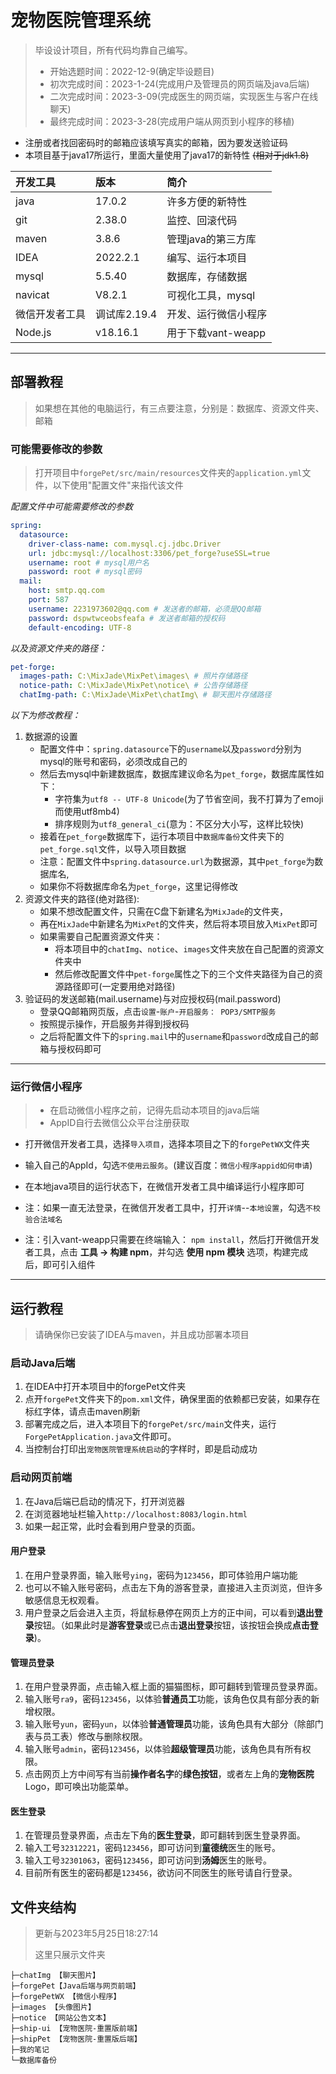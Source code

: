 # 宠物医院管理系统

> 毕设设计项目，所有代码均靠自己编写。
> * 开始选题时间：2022-12-9(确定毕设题目)
> * 初次完成时间：2023-1-24(完成用户及管理员的网页端及java后端)
> * 二次完成时间：2023-3-09(完成医生的网页端，实现医生与客户在线聊天)
> * 最终完成时间：2023-3-28(完成用户端从网页到小程序的移植)

* 注册或者找回密码时的邮箱应该填写真实的邮箱，因为要发送验证码
* 本项目基于java17所运行，里面大量使用了java17的新特性 ~~(相对于jdk1.8)~~

| 开发工具       | 版本         | 简介                 |
| :------------- | :----------- | :------------------- |
| java           | 17.0.2       | 许多方便的新特性     |
| git            | 2.38.0       | 监控、回滚代码       |
| maven          | 3.8.6        | 管理java的第三方库   |
| IDEA           | 2022.2.1     | 编写、运行本项目     |
| mysql          | 5.5.40       | 数据库，存储数据     |
| navicat        | V8.2.1       | 可视化工具，mysql    |
| 微信开发者工具 | 调试库2.19.4 | 开发、运行微信小程序 |
| Node.js        | v18.16.1     | 用于下载vant-weapp   |

---

## 部署教程

> 如果想在其他的电脑运行，有三点要注意，分别是：数据库、资源文件夹、邮箱

### 可能需要修改的参数

> 打开项目中`forgePet/src/main/resources`文件夹的`application.yml`文件，以下使用"配置文件"来指代该文件

*配置文件中可能需要修改的参数*

```yml
spring:
  datasource:
    driver-class-name: com.mysql.cj.jdbc.Driver
    url: jdbc:mysql://localhost:3306/pet_forge?useSSL=true
    username: root # mysql用户名
    password: root # mysql密码
  mail:
    host: smtp.qq.com
    port: 587
    username: 2231973602@qq.com # 发送者的邮箱，必须是QQ邮箱
    password: dspwtwceobsfeafa # 发送者邮箱的授权码
    default-encoding: UTF-8
```

*以及资源文件夹的路径：*

```yml
pet-forge:
  images-path: C:\MixJade\MixPet\images\ # 照片存储路径
  notice-path: C:\MixJade\MixPet\notice\ # 公告存储路径
  chatImg-path: C:\MixJade\MixPet\chatImg\ # 聊天图片存储路径
```

*以下为修改教程：*

1. 数据源的设置
    * 配置文件中：`spring.datasource`下的`username`以及`password`分别为mysql的账号和密码，必须改成自己的
    * 然后去mysql中新建数据库，数据库建议命名为`pet_forge`，数据库属性如下：
        * 字符集为`utf8 -- UTF-8 Unicode`(为了节省空间，我不打算为了emoji而使用utf8mb4)
        * 排序规则为`utf8_general_ci`(意为：不区分大小写，这样比较快)
    * 接着在`pet_forge`数据库下，运行本项目中`数据库备份`文件夹下的`pet_forge.sql`文件，以导入项目数据
    * 注意：配置文件中`spring.datasource.url`为数据源，其中`pet_forge`为数据库名,
    * 如果你不将数据库命名为`pet_forge`，这里记得修改
2. 资源文件夹的路径(绝对路径):
    * 如果不想改配置文件，只需在C盘下新建名为`MixJade`的文件夹，
    * 再在`MixJade`中新建名为`MixPet`的文件夹，然后将本项目放入`MixPet`即可
    * 如果需要自己配置资源文件夹：
        * 将本项目中的`chatImg`、`notice`、`images`文件夹放在自己配置的资源文件夹中
        * 然后修改配置文件中`pet-forge`属性之下的三个文件夹路径为自己的资源路径即可(一定要用绝对路径)
3. 验证码的发送邮箱(mail.username)与对应授权码(mail.password)
    * 登录QQ邮箱网页版，点击`设置`-`账户`-`开启服务： POP3/SMTP服务`
    * 按照提示操作，开启服务并得到授权码
    * 之后将配置文件下的`spring.mail`中的`username`和`password`改成自己的邮箱与授权码即可

---

### 运行微信小程序

> * 在启动微信小程序之前，记得先启动本项目的java后端
> * AppID自行去微信公众平台注册获取

* 打开微信开发者工具，选择`导入项目`，选择本项目之下的`forgePetWX`文件夹

* 输入自己的AppId，勾选`不使用云服务`。(建议百度：`微信小程序appid如何申请`)

* 在本地java项目的运行状态下，在微信开发者工具中编译运行小程序即可

* 注：如果一直无法登录，在微信开发者工具中，打开`详情`--`本地设置`，勾选`不校验合法域名`

* 注：引入vant-weapp只需要在终端输入： `npm install`，然后打开微信开发者工具，点击 **工具 -> 构建 npm**，并勾选 **使用 npm 模块** 选项，构建完成后，即可引入组件

---

## 运行教程

> 请确保你已安装了IDEA与maven，并且成功部署本项目

### 启动Java后端

1. 在IDEA中打开本项目中的forgePet文件夹
2. 点开`forgePet`文件夹下的`pom.xml`文件，确保里面的依赖都已安装，如果存在标红字体，请点击maven刷新
3. 部署完成之后，进入本项目下的`forgePet/src/main`文件夹，运行`ForgePetApplication.java`文件即可。
4. 当控制台打印出`宠物医院管理系统启动`的字样时，即是启动成功

### 启动网页前端

1. 在Java后端已启动的情况下，打开浏览器
2. 在浏览器地址栏输入`http://localhost:8083/login.html`
3. 如果一起正常，此时会看到用户登录的页面。

#### 用户登录

1. 在用户登录界面，输入账号`ying`，密码为`123456`，即可体验用户端功能
2. 也可以不输入账号密码，点击左下角的游客登录，直接进入主页浏览，但许多敏感信息无权观看。
3. 用户登录之后会进入主页，将鼠标悬停在网页上方的正中间，可以看到**退出登录**按钮。（如果此时是**游客登录**或已点击**退出登录**按钮，该按钮会换成**点击登录**)。

#### 管理员登录

1. 在用户登录界面，点击输入框上面的猫猫图标，即可翻转到管理员登录界面。
2. 输入账号`ra9`，密码`123456`，以体验**普通员工**功能，该角色仅具有部分表的新增权限。
3. 输入账号`yun`，密码`yun`，以体验**普通管理员**功能，该角色具有大部分（除部门表与员工表）修改与删除权限。
4. 输入账号`admin`，密码`123456`，以体验**超级管理员**功能，该角色具有所有权限。
5. 点击网页上方中间写有当前**操作者名字**的**绿色按钮**，或者左上角的**宠物医院**Logo，即可唤出功能菜单。

#### 医生登录

1. 在管理员登录界面，点击左下角的**医生登录**，即可翻转到医生登录界面。
2. 输入工号`32312221`，密码`123456`，即可访问到**童德统**医生的账号。
3. 输入工号`32301063`，密码`123456`，即可访问到**汤姆**医生的账号。
4. 目前所有医生的密码都是`123456`，欲访问不同医生的账号请自行登录。

## 文件夹结构

> 更新与2023年5月25日18:27:14
>
> 这里只展示文件夹

```text
├─chatImg 【聊天图片】
├─forgePet【Java后端与网页前端】
├─forgePetWX 【微信小程序】
├─images 【头像图片】
├─notice 【网站公告文本】
├─ship-ui 【宠物医院-重置版前端】
├─shipPet 【宠物医院-重置版后端】
├─我的笔记
└─数据库备份
```
